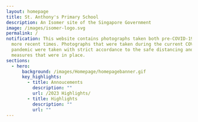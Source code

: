 ```yaml
---
layout: homepage
title: St. Anthony's Primary School
description: An Isomer site of the Singapore Government
image: /images/isomer-logo.svg
permalink: /
notification: This website contains photographs taken both pre-COVID-19 and in
  more recent times. Photographs that were taken during the current COVID-19
  pandemic were taken with strict accordance to the safe distancing and hygiene
  measures that were in place.
sections:
  - hero:
      background: /images/Homepage/homepagebanner.gif
      key_highlights:
        - title: Annoucements
          description: ""
          url: /2023 Highlights/
        - title: Highlights
          description: ""
          url: ""
---
```

